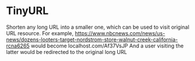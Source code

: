 # TinyURL
Shorten any long URL into a smaller one, which can be used to visit original URL resource. For example, https://www.nbcnews.com/news/us-news/dozens-looters-target-nordstrom-store-walnut-creek-california-rcna6265 would become localhost.com/Af37VsJP And a user visiting the latter would be redirected to the original long URL
